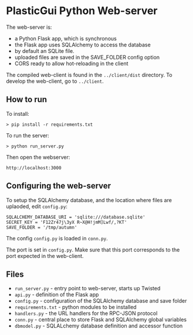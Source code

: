 
# PlasticGui Python Web-server

The web-server is:

- a Python Flask app, which is synchronous
- the Flask app uses SQLAlchemy to access the database
- by default an SQLite file. 
- uploaded files are saved in the SAVE_FOLDER config option
- CORS ready to allow hot-reloading in the client

The compiled web-client is found in the `../client/dist` directory. To 
develop the web-client, go to `../client`.

## How to run

To install:

    > pip install -r requirements.txt
    
To run the server:

    > python run_server.py
    
Then open the webserver:

    http://localhost:3000
    

## Configuring the web-server

To setup the SQLAlchemy database, and the location where files are 
uplaoded, edit `config.py`:

```
SQLALCHEMY_DATABASE_URI = 'sqlite:///database.sqlite'
SECRET_KEY = 'F12Zr47j\3yX R~X@H!jmM]Lwf/,?KT'
SAVE_FOLDER = '/tmp/autumn'
```

The config `config.py` is loaded in `conn.py`.

The port is set in `config.py`. Make sure that this port
corresponds to the port expected in the web-client.

## Files

- `run_server.py` - entry point to web-server, starts up Twisted
- `api.py` - definition of the Flask app 
- `config.py` - configuration of the SQLAlchemy database and save folder
- `requirements.txt` - python modules to be installed
- `handlers.py` - the URL handlers for the RPC-JSON protocol
- `conn.py` -  central place to store Flask and SQLAlchemy global variables
- `dbmodel.py` - SQLALchemy database definition and accessor function
